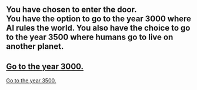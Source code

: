 You have chosen to enter the door.  
You have the option to go to the year 3000 where AI rules the world. 
You also have the choice to go to the year 3500 where humans go to live on another planet. 
---
[Go to the year 3000.](year3000.md)
---
[Go to the year 3500.](year3500.md)